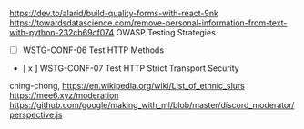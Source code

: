 
https://dev.to/alarid/build-quality-forms-with-react-9nk 
https://towardsdatascience.com/remove-personal-information-from-text-with-python-232cb69cf074 
OWASP Testing Strategies
- [ ] WSTG-CONF-06 Test HTTP Methods
- [ x ] WSTG-CONF-07 Test HTTP Strict Transport Security


ching-chong, 
https://en.wikipedia.org/wiki/List_of_ethnic_slurs
https://mee6.xyz/moderation
https://github.com/google/making_with_ml/blob/master/discord_moderator/perspective.js